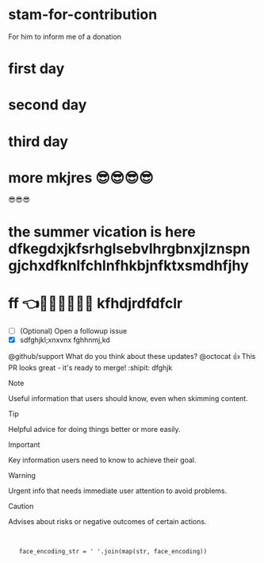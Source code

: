 # stam-for-contribution
For him to inform me of a donation

# first day
# second day
# third day
# more mkjres 😎😎😎😎
😎😎😎
# the summer vication is here dfkegdxjkfsrhglsebvlhrgbnxjlznspngjchxdfknlfchlnfhkbjnfktxsmdhfjhy
# ff 👈💪💪🎤😊😵🤪 kfhdjrdfdfclr
- [ ] \(Optional) Open a followup issue
- [X] sdfghjkl;xnxvnx
fghhnmj,kd

@github/support What do you think about these updates?
@octocat :+1: This PR looks great - it's ready to merge! :shipit:
dfghjk


[^1]: My reference.
[^2]: To add line breaks within a footnote, prefix new lines with 2 spaces.
  This is a second line



> [!NOTE]
> Useful information that users should know, even when skimming content.

> [!TIP]
> Helpful advice for doing things better or more easily.

> [!IMPORTANT]
> Key information users need to know to achieve their goal.

> [!WARNING]
> Urgent info that needs immediate user attention to avoid problems.

> [!CAUTION]
> Advises about risks or negative outcomes of certain actions.



 <br/>

       face_encoding_str = ' '.join(map(str, face_encoding))



